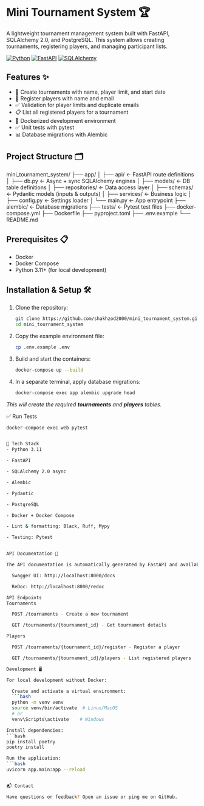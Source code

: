 # Mini Tournament System 🏆

A lightweight tournament management system built with FastAPI, SQLAlchemy 2.0, and PostgreSQL. This system allows creating tournaments, registering players, and managing participant lists.

[![Python](https://img.shields.io/badge/Python-3.11%2B-blue)](https://www.python.org/)
[![FastAPI](https://img.shields.io/badge/FastAPI-0.104.0-green)](https://fastapi.tiangolo.com/)
[![SQLAlchemy](https://img.shields.io/badge/SQLAlchemy-2.0-orange)](https://www.sqlalchemy.org/)

## Features ✨

- 🚀 Create tournaments with name, player limit, and start date
- 👥 Register players with name and email
- ✅ Validation for player limits and duplicate emails
- 📋 List all registered players for a tournament
- 🐳 Dockerized development environment
- ✅ Unit tests with pytest
- 📊 Database migrations with Alembic

## Project Structure 🗂️
mini_tournament_system/
├── app/
│   ├── api/            ← FastAPI route definitions
│   ├── db.py           ← Async + sync SQLAlchemy engines
│   ├── models/         ← DB table definitions
│   ├── repositories/   ← Data access layer
│   ├── schemas/        ← Pydantic models (inputs & outputs)
│   ├── services/       ← Business logic
│   ├── config.py       ← Settings loader
│   └── main.py         ← App entrypoint
├── alembic/            ← Database migrations
├── tests/              ← Pytest test files
├── docker-compose.yml
├── Dockerfile
├── pyproject.toml
├── .env.example
└── README.md


## Prerequisites 📋

- Docker
- Docker Compose
- Python 3.11+ (for local development)

## Installation & Setup 🛠️

1. Clone the repository:
   ```bash
   git clone https://github.com/shakhzod2000/mini_tournament_system.git
   cd mini_tournament_system

2. Copy the example environment file:
   ```bash
   cp .env.example .env

3. Build and start the containers:
   ```bash
   docker-compose up --build

4. In a separate terminal, apply database migrations:
   ```bash
   docker-compose exec app alembic upgrade head

_This will create the required **tournaments** and **players** tables._


✅ Run Tests
  ```bash
  docker-compose exec web pytest


🧪 Tech Stack
- Python 3.11

- FastAPI

- SQLAlchemy 2.0 async

- Alembic

- Pydantic

- PostgreSQL

- Docker + Docker Compose

- Lint & formatting: Black, Ruff, Mypy

- Testing: Pytest


API Documentation 📖

The API documentation is automatically generated by FastAPI and available at:

    Swagger UI: http://localhost:8000/docs

    ReDoc: http://localhost:8000/redoc

API Endpoints
Tournaments

    POST /tournaments - Create a new tournament

    GET /tournaments/{tournament_id} - Get tournament details

Players

    POST /tournaments/{tournament_id}/register - Register a player

    GET /tournaments/{tournament_id}/players - List registered players

Development 🖥️

For local development without Docker:

    Create and activate a virtual environment:
    ```bash
    python -m venv venv
    source venv/bin/activate  # Linux/MacOS
    # or
    venv\Scripts\activate    # Windows

Install dependencies:
```bash
  pip install poetry
  poetry install

Run the application:
```bash
  uvicorn app.main:app --reload


📬 Contact

Have questions or feedback? Open an issue or ping me on GitHub.
